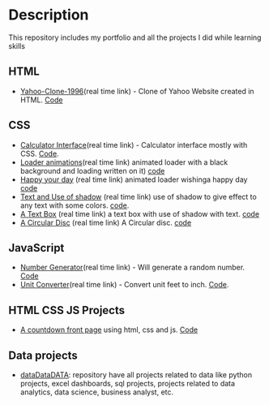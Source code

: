 # Description
This repository includes my portfolio and all the projects I did while learning skills


## HTML
- [Yahoo-Clone-1996](https://rohini-ranjanr.github.io/yahoo-clone-1996/yahoo_home.html)(real time link) - Clone of Yahoo Website created in HTML. [Code](https://github.com/rohini-ranjanR/rohini-ranjanR.github.io/blob/main/yahoo-clone-1996/yahoo_home.html)


## CSS
- [Calculator Interface](https://rohini-ranjanr.github.io/CSS%20Projects/calculator/home.html)(real time link) - Calculator interface mostly with CSS. [Code](https://github.com/rohini-ranjanR/rohini-ranjanR.github.io/tree/main/CSS%20Projects/calculator).
- [Loader animations](https://rohini-ranjanr.github.io/HTML%20CSS%20Js%20projects/animations/loading.animation/loading.a/loading.html)(real time link) animated loader with a black background and loading written on it) [code](https://github.com/rohini-ranjanR/rohini-ranjanR.github.io/tree/main/HTML%20CSS%20Js%20projects/animations/loading.animation/loading.html)
- [Happy your day](https://rohini-ranjanr.github.io/HTML%20CSS%20Js%20projects/animations/loading.animation/loader/loader.html) (real time link) animated loader wishinga happy day [code](https://github.com/rohini-ranjanR/rohini-ranjanR.github.io/tree/main/HTML%20CSS%20Js%20projects/projects/animations/loading.animation/loader/loader.html)
- [Text and Use of shadow](https://rohini-ranjanr.github.io/HTML%20CSS%20Js%20projects/web/text/text/text.html) (real time link) use of shadow to give effect to any text with some colors. [code](https://github.com/rohini-ranjanR/rohini-ranjanR.github.io/tree/main/HTML%20CSS%20Js%20projects/web/text/text/text.html).
- [A Text Box](https://rohini-ranjanr.github.io/HTML%20CSS%20Js%20projects/web/text/text-effect/text.html) (real time link) a text box with use of shadow with text. [code](https://rohini-ranjanr.github.io/tree/main/HTML%20CSS%20Js%20projects/web/text/text-effect/text.html)
- [A Circular Disc](https://rohini-ranjanr.github.io/HTML%20CSS%20Js%20projects/animations/progress-bar/progress.html) (real time link) A Circular disc. [code](https://rohini-ranjanr.github.io/tree/main/HTML%20CSS%20Js%20projects/animations/progress-bar/progress.html)


## JavaScript
- [Number Generator](https://rohini-ranjanr.github.io/Javascript%20Project/number%20generator/home.html)(real time link) - Will generate a random number. [Code](https://github.com/rohini-ranjanR/rohini-ranjanR.github.io/blob/main/Javascript%20Project/number%20generator/home.html)
- [Unit Converter](https://rohini-ranjanr.github.io/Javascript%20Project/unit%20converter/home.html)(real time link) - Convert unit feet to inch. [Code](https://github.com/rohini-ranjanR/rohini-ranjanR.github.io/tree/main/Javascript%20Project/unit%20converter).


## HTML CSS JS Projects 
- [A countdown front page](https://rohini-ranjanr.github.io/HTML%20CSS%20Js%20projects/a%20countdown%20front%20page/index.html) using html, css and js. [Code](https://github.com/rohini-ranjanR/rohini-ranjanR.github.io/blob/main/HTML%20CSS%20Js%20projects/a%20countdown%20front%20page/index.html)


## Data projects
- [dataDataDATA](https://github.com/rohini-ranjanR/dataDataDATA/blob/main/Readme.md): repository have all projects related  to data like python projects, excel dashboards, sql projects, projects related to data analytics, data science, business analyst, etc.


